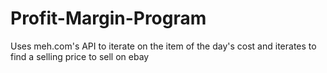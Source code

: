 # Profit-Margin-Program
Uses meh.com's API to iterate on the item of the day's cost and iterates to find a selling price to sell on ebay
